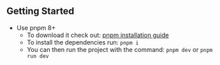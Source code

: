 ## Getting Started

- Use pnpm 8+
  - To download it check out: [pnpm installation guide](https://pnpm.io/installation)
  - To install the dependencies run: `pnpm i`
  - You can then run the project with the command: `pnpm dev` or `pnpm run dev`
